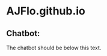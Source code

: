 # AJFlo.github.io
<!DOCTYPE html>
<html lang="en">
<div>
<h2>Chatbot:</h2>
</div>
<div>
<p>The chatbot should be below this text.</p>
</div>
   <script id="TelegramLiveChatLoader" data-bot="074DC57E-0714-11EB-80FA-B80E23E822B5" src="//livechatbot.net/assets/chat/js/loader.js"></script>
  </html>
